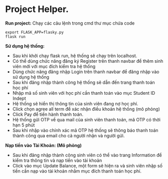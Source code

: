 
# Project Helper.
**Run project:** 
Chạy các câu lệnh trong cmd thư mục chứa code
```
export FLASK_APP=flasky.py
flask run
```
**Sử dụng hệ thống:**
- Sau khi khởi chạy flask run, hệ thống sẽ chạy trên localhost.
- Có thể dùng chức năng đăng ký Register trên thanh navbar để thêm sinh viên mới với mục đích kiểm tra hệ thống
- Dùng chức năng đăng nhập Login trên thanh navbar để đăng nhập vào sử dụng hệ thống
- Sau khi đăng nhập thành công hệ thống sẽ dẫn đến trang thanh toán học phí
- Nhập mã số sinh viên với học phí cần thanh toán vào mục Student ID Indept
- Hệ thống sẽ hiển thị thông tin của sinh viên đang nợ học phí.
- Click chọn agree all term để xác nhận điều khoản hệ thống (mô phỏng)
- Click Pay để tiến hành thanh toán.
- Hệ thống gửi OTP về qua mail của sinh viên thanh toán, mã OTP có thời hạn 5 phút
- Sau khi nhập vào chính xác mã OTP hệ thống sẽ thông báo thanh toán thành công qua email cho cả người nhận và người gửi.

**Nạp tiền vào Tài Khoản: (Mô phỏng)**
- Sau khi đăng nhập thành công sinh viên có thể vào trang Information để kiểm tra thông tin và nạp tiền vào tài khoản
- Click vào mục Update Balance, một form sẽ hiện ra và sinh viên nhập số tiền cần nạp vào tài khoản nhằm mục đích thanh toán học phí.
